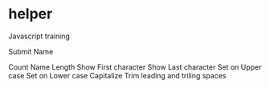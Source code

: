 # helper
Javascript training

Submit Name

Count Name Length
Show First character
Show Last character
Set on Upper case
Set on Lower case
Capitalize
Trim leading and triling spaces
